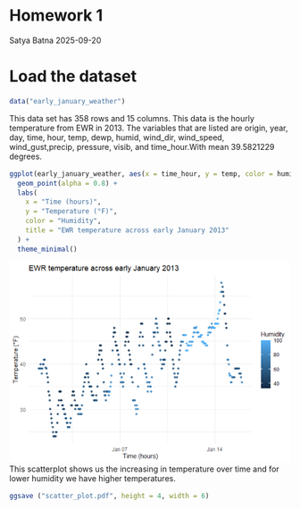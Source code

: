 Homework 1
================
Satya Batna
2025-09-20

# Load the dataset

``` r
data("early_january_weather")
```

This data set has 358 rows and 15 columns. This data is the hourly
temperature from EWR in 2013. The variables that are listed are origin,
year, day, time, hour, temp, dewp, humid, wind_dir, wind_speed,
wind_gust,precip, pressure, visib, and time_hour.With mean 39.5821229
degrees.

``` r
ggplot(early_january_weather, aes(x = time_hour, y = temp, color = humid)) +
  geom_point(alpha = 0.8) +
  labs(
    x = "Time (hours)",
    y = "Temperature (°F)",
    color = "Humidity",
    title = "EWR temperature across early January 2013"
  ) +
  theme_minimal()
```

![](Homework-1_files/figure-gfm/unnamed-chunk-2-1.png)<!-- --> This
scatterplot shows us the increasing in temperature over time and for
lower humidity we have higher temperatures.

``` r
ggsave ("scatter_plot.pdf", height = 4, width = 6)
```
